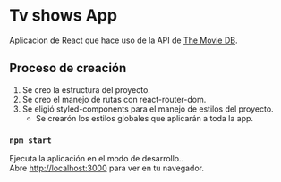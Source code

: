 # Tv shows App

Aplicacion de React que hace uso de la API de [The Movie DB](https://themoviedb.api-docs.io/3/getting-started/introduction).

## Proceso de creación
1. Se creo la estructura del proyecto.
2. Se creo el manejo de rutas con react-router-dom.
3. Se eligió styled-components para el manejo de estilos del proyecto.
    - Se crearón los estilos globales que aplicarán a toda la app.


### `npm start`

Ejecuta la aplicación en el modo de desarrollo..\
Abre [http://localhost:3000](http://localhost:3000) para ver en tu navegador.
